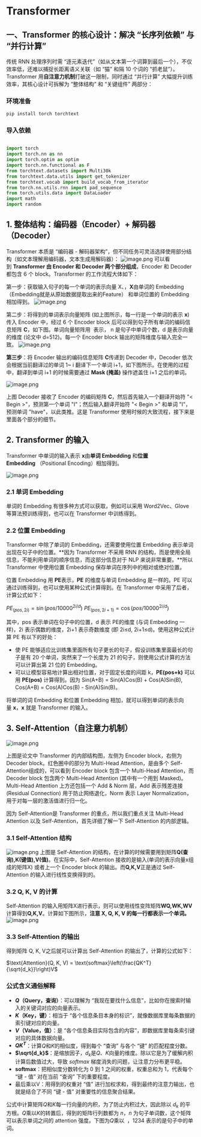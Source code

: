 # Transformer
## 一、Transformer 的核心设计：解决 “长序列依赖” 与 “并行计算”

传统 RNN 处理序列时需 “逐元素迭代”（如从文本第一个词算到最后一个），不仅效率低，还难以捕捉长距离语义关联（如 “猫” 和隔 10 个词的 “抓老鼠”）。Transformer 用**自注意力机制**打破这一限制，同时通过 “并行计算” 大幅提升训练效率，其核心设计可拆解为 “整体结构” 和 “关键组件” 两部分：
### 环境准备

```bash
pip install torch torchtext
```
### 导入依赖

```python

import torch
import torch.nn as nn
import torch.optim as optim
import torch.nn.functional as F
from torchtext.datasets import Multi30k
from torchtext.data.utils import get_tokenizer
from torchtext.vocab import build_vocab_from_iterator
from torch.nn.utils.rnn import pad_sequence
from torch.utils.data import DataLoader
import math
import random
```
## 1. 整体结构：编码器（Encoder）+ 解码器（Decoder）

Transformer 本质是 “编码器 - 解码器架构”，但不同任务可灵活选择使用部分结构（如文本理解用编码器，文本生成用解码器）：
![image.png](https://raw.githubusercontent.com/lishiyu2006/picgo/main/cdning/202510161447577.png)
可以看到 **Transformer 由 Encoder 和 Decoder 两个部分组成**，Encoder 和 Decoder 都包含 6 个 block。Transformer 的工作流程大体如下：

第一步：获取输入句子的每一个单词的表示向量 X、，**X**由单词的 Embedding（Embedding就是从原始数据提取出来的Feature） 和单词位置的 Embedding 相加得到。
![image.png](https://raw.githubusercontent.com/lishiyu2006/picgo/main/cdning/202510161526517.png)

第二步：将得到的单词表示向量矩阵 (如上图所示，每一行是一个单词的表示 **x**) 传入 Encoder 中，经过 6 个 Encoder block 后可以得到句子所有单词的编码信息矩阵 **C**，如下图。单词向量矩阵用  表示， n 是句子中单词个数，d 是表示向量的维度 (论文中 d=512)。每一个 Encoder block 输出的矩阵维度与输入完全一致。
![image.png](https://raw.githubusercontent.com/lishiyu2006/picgo/main/cdning/202510161530022.png)

**第三步**：将 Encoder 输出的编码信息矩阵 **C**传递到 Decoder 中，Decoder 依次会根据当前翻译过的单词 1~ i 翻译下一个单词 i+1，如下图所示。在使用的过程中，翻译到单词 i+1 的时候需要通过 **Mask (掩盖)** 操作遮盖住 i+1 之后的单词。


![image.png](https://raw.githubusercontent.com/lishiyu2006/picgo/main/cdning/202510161546044.png)


上图 Decoder 接收了 Encoder 的编码矩阵 **C**，然后首先输入一个翻译开始符 "< Begin >"，预测第一个单词 "I"；然后输入翻译开始符 "< Begin >" 和单词 "I"，预测单词 "have"，以此类推。这是 Transformer 使用时候的大致流程，接下来是里面各个部分的细节。

## 2. Transformer 的输入

Transformer 中单词的输入表示 **x**由**单词 Embedding** 和**位置 Embedding** （Positional Encoding）相加得到。

![image.png](https://raw.githubusercontent.com/lishiyu2006/picgo/main/cdning/202510161555747.png)

### 2.1 单词 Embedding

单词的 Embedding 有很多种方式可以获取，例如可以采用 Word2Vec、Glove 等算法预训练得到，也可以在 Transformer 中训练得到。

### 2.2 位置 Embedding

Transformer 中除了单词的 Embedding，还需要使用位置 Embedding 表示单词出现在句子中的位置。**因为 Transformer 不采用 RNN 的结构，而是使用全局信息，不能利用单词的顺序信息，而这部分信息对于 NLP 来说非常重要。**所以 Transformer 中使用位置 Embedding 保存单词在序列中的相对或绝对位置。

位置 Embedding 用 **PE**表示，**PE** 的维度与单词 Embedding 是一样的。PE 可以通过训练得到，也可以使用某种公式计算得到。在 Transformer 中采用了后者，计算公式如下：

$PE_{(pos, 2i)} = \sin\left(pos / 10000^{2i/d}\right)$ 
$PE_{(pos, 2i+1)} = \cos\left(pos / 10000^{2i/d}\right)$ 

其中，pos 表示单词在句子中的位置，d 表示 PE的维度 (与词 Embedding 一样)，2i 表示偶数的维度，2i+1 表示奇数维度 (即 2i≤d, 2i+1≤d)。使用这种公式计算 PE 有以下的好处：

- 使 PE 能够适应比训练集里面所有句子更长的句子，假设训练集里面最长的句子是有 20 个单词，突然来了一个长度为 21 的句子，则使用公式计算的方法可以计算出第 21 位的 Embedding。
- 可以让模型容易地计算出相对位置，对于固定长度的间距 k，**PE(pos+k)** 可以用 **PE(pos)** 计算得到。因为 Sin(A+B) = Sin(A)Cos(B) + Cos(A)Sin(B), Cos(A+B) = Cos(A)Cos(B) - Sin(A)Sin(B)。

将单词的词 Embedding 和位置 Embedding 相加，就可以得到单词的表示向量 **x**，**x** 就是 Transformer 的输入。

## 3. Self-Attention（自注意力机制）
![image.png](https://raw.githubusercontent.com/lishiyu2006/picgo/main/cdning/202510161606390.png)

 上图是论文中 Transformer 的内部结构图，左侧为 Encoder block，右侧为 Decoder block。红色圈中的部分为 Multi-Head Attention，是由多个 Self-Attention组成的，可以看到 Encoder block 包含一个 Multi-Head Attention，而 Decoder block 包含两个 Multi-Head Attention (其中有一个用到 Masked)。Multi-Head Attention 上方还包括一个 Add & Norm 层，Add 表示残差连接 (Residual Connection) 用于防止网络退化，Norm 表示 Layer Normalization，用于对每一层的激活值进行归一化。

因为 Self-Attention是 Transformer 的重点，所以我们重点关注 Multi-Head Attention 以及 Self-Attention，首先详细了解一下 Self-Attention 的内部逻辑。

### 3.1 Self-Attention 结构
![image.png](https://raw.githubusercontent.com/lishiyu2006/picgo/main/cdning/202510161606609.png)
上图是 Self-Attention 的结构，在计算的时候需要用到矩阵**Q(查询),K(键值),V(值)**。在实际中，Self-Attention 接收的是输入(单词的表示向量x组成的矩阵X) 或者上一个 Encoder block 的输出。而**Q,K,V**正是通过 Self-Attention 的输入进行线性变换得到的。

### 3.2 Q, K, V 的计算

Self-Attention 的输入用矩阵X进行表示，则可以使用线性变阵矩阵**WQ,WK,WV**计算得到**Q,K,V**。计算如下图所示，**注意 X, Q, K, V 的每一行都表示一个单词。**
![image.png](https://raw.githubusercontent.com/lishiyu2006/picgo/main/cdning/202510161606713.png)

### 3.3 Self-Attention 的输出

得到矩阵 Q, K, V之后就可以计算出 Self-Attention 的输出了，计算的公式如下：

$\text{Attention}(Q, K, V) = \text{softmax}\left(\frac{QK^T}{\sqrt{d_k}}\right)V$ 
### 公式含义通俗解释

- **$Q$（Query，查询）**：可以理解为 “我现在要找什么信息”，比如你在搜索时输入的关键词对应的向量表示。
- **$K$（Key，键）**：相当于 “各个信息条目本身的标识”，就像数据库里每条数据的索引键对应的向量。
- **$V$（Value，值）**：是 “各个信息条目实际包含的内容”，即数据库里每条索引键对应的具体数据向量。
- **$QK^T$**：计算$Q$和$K$的相似度，得到每个 “查询” 与各个 “键” 的匹配程度分数。
- **$\sqrt{d_k}$**：是缩放因子，$d_k$是$Q、K$向量的维度。除以它是为了缓解内积计算后数值过大，导致 $softmax$ 梯度消失的问题，让注意力分布更平稳。
- **$\text{softmax}$**：把相似度分数转化为 0 到 1 之间的权重，权重总和为 1，代表每个 “键 - 值” 对在当前 “查询” 下的重要程度。
- 最后乘以V：用得到的权重对 “值” 进行加权求和，得到最终的注意力输出，也就是结合了不同 “键 - 值” 对重要性的信息聚合结果。

公式中计算矩阵$Q$和$K$每一行向量的内积，为了防止内积过大，因此除以 $d_k$ 的平方根。$Q$乘以$K$的转置后，得到的矩阵行列数都为 $n$，$n$ 为句子单词数，这个矩阵可以表示单词之间的 attention 强度。下图为$Q$乘以  ，1234 表示的是句子中的单词。
